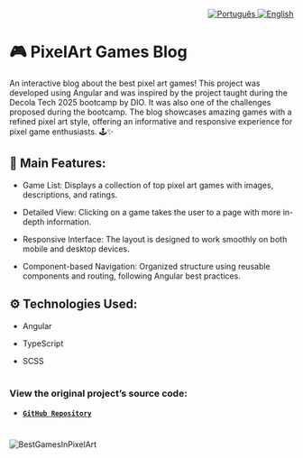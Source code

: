 <p align="right">
  <a href="README.md">
    <img src="https://img.icons8.com/?size=60&id=iHI2gDXCsMzH&format=png&color=000000" alt="Português" />
  </a>
  <a href="README.en.md">
    <img src="https://img.icons8.com/?size=60&id=yzSggttkqLf4&format=png&color=000000" alt="English" />
  </a>
</p>

# 🎮 PixelArt Games Blog
An interactive blog about the best pixel art games! This project was developed using Angular and was inspired by the project taught during the Decola Tech 2025 bootcamp by DIO. It was also one of the challenges proposed during the bootcamp. The blog showcases amazing games with a refined pixel art style, offering an informative and responsive experience for pixel game enthusiasts. 🕹️✨

## 📌 Main Features:
- Game List: Displays a collection of top pixel art games with images, descriptions, and ratings.

- Detailed View: Clicking on a game takes the user to a page with more in-depth information.

- Responsive Interface: The layout is designed to work smoothly on both mobile and desktop devices.

- Component-based Navigation: Organized structure using reusable components and routing, following Angular best practices.

## ⚙️ Technologies Used:
- Angular

- TypeScript

- SCSS
#
### View the original project’s source code:
- <a href="https://github.com/felipeAguiarCode/angular-blog">**`GitHub Repository`**</a>
#
![BestGamesInPixelArt](https://github.com/user-attachments/assets/4eaf8e76-f48f-4b62-b172-1203ac07275b)
